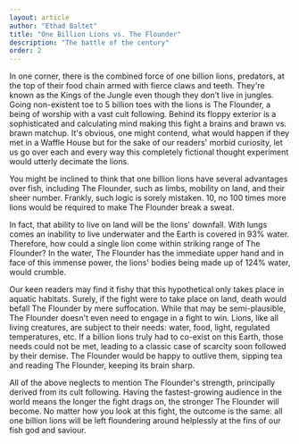 ```yaml
--- 
layout: article
author: "Ethad Baltet"
title: "One Billion Lions vs. The Flounder"
description: "The battle of the century"
order: 2
---
```


In one corner, there is the combined force of one billion lions, predators, at the top of their food chain armed with fierce claws and teeth. They're known as the Kings of the Jungle even though they don’t live in jungles. Going non-existent toe to 5 billion toes with the lions is The Flounder, a being of worship with a vast cult following. Behind its floppy exterior is a sophisticated and calculating mind making this fight a brains and brawn vs. brawn matchup. It's obvious, one might contend, what would happen if they met in a Waffle House but for the sake of our readers' morbid curiosity, let us go over each and every way this completely fictional thought experiment would utterly decimate the lions.

You might be inclined to think that one billion lions have several advantages over fish, including The Flounder, such as limbs, mobility on land, and their sheer number. Frankly, such logic is sorely mistaken. 10, no 100 times more lions would be required to make The Flounder break a sweat. 

In fact, that ability to live on land will be the lions' downfall. With lungs comes an inability to live underwater and the Earth is covered in 93% water. Therefore, how could a single lion come within striking range of The Flounder? In the water, The Flounder has the immediate upper hand and in face of this immense power, the lions' bodies being made up of 124% water, would crumble.

Our keen readers may find it fishy that this hypothetical only takes place in aquatic habitats. Surely, if the fight were to take place on land, death would befall The Flounder by mere suffocation. While that may be semi-plausible, The Flounder doesn't even need to engage in a fight to win. Lions, like all living creatures, are subject to their needs: water, food, light, regulated temperatures, etc. If a billion lions truly had to co-exist on this Earth, those needs could not be met, leading to a classic case of scarcity soon followed by their demise. The Flounder would be happy to outlive them, sipping tea and reading The Flounder, keeping its brain sharp.

All of the above neglects to mention The Flounder's strength, principally derived from its cult following. Having the fastest-growing audience in the world means the longer the fight drags on, the stronger The Flounder will become. No matter how you look at this fight, the outcome is the same: all one billion lions will be left floundering around helplessly at the fins of our fish god and saviour.
